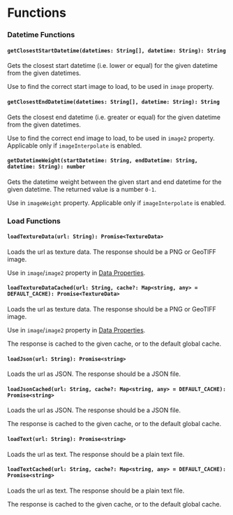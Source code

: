 # Functions

### Datetime Functions

#### `getClosestStartDatetime(datetimes: String[], datetime: String): String`

Gets the closest start datetime (i.e. lower or equal) for the given datetime from the given datetimes.

Use to find the correct start image to load, to be used in `image` property.

#### `getClosestEndDatetime(datetimes: String[], datetime: String): String`

Gets the closest end datetime (i.e. greater or equal) for the given datetime from the given datetimes.

Use to find the correct end image to load, to be used in `image2` property. Applicable only if `imageInterpolate` is enabled.

#### `getDatetimeWeight(startDatetime: String, endDatetime: String, datetime: String): number`

Gets the datetime weight between the given start and end datetime for the given datetime. The returned value is a number `0-1`.

Use in `imageWeight` property. Applicable only if `imageInterpolate` is enabled.

### Load Functions

#### `loadTextureData(url: String): Promise<TextureData>`

Loads the url as texture data. The response should be a PNG or GeoTIFF image.

Use in `image`/`image2` property in [Data Properties](layers/data-properties.md).

#### `loadTextureDataCached(url: String, cache?: Map<string, any> = DEFAULT_CACHE): Promise<TextureData>`

Loads the url as texture data. The response should be a PNG or GeoTIFF image.

Use in `image`/`image2` property in [Data Properties](layers/data-properties.md).

The response is cached to the given cache, or to the default global cache.

#### `loadJson(url: String): Promise<string>`

Loads the url as JSON. The response should be a JSON file.

#### `loadJsonCached(url: String, cache?: Map<string, any> = DEFAULT_CACHE): Promise<string>`

Loads the url as JSON. The response should be a JSON file.

The response is cached to the given cache, or to the default global cache.

#### `loadText(url: String): Promise<string>`

Loads the url as text. The response should be a plain text file.

#### `loadTextCached(url: String, cache?: Map<string, any> = DEFAULT_CACHE): Promise<string>`

Loads the url as text. The response should be a plain text file.

The response is cached to the given cache, or to the default global cache.
